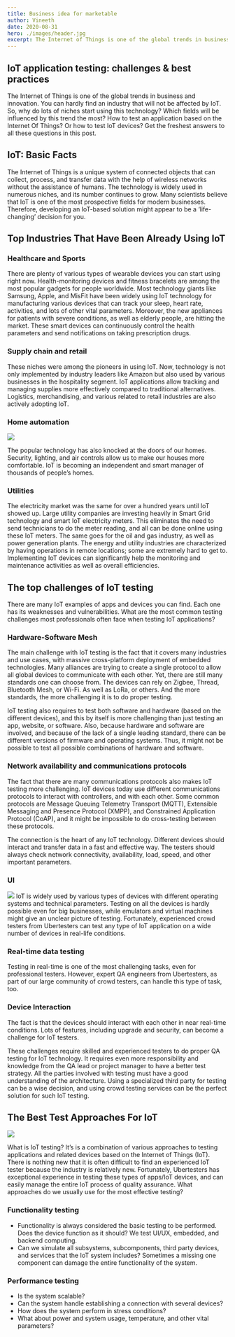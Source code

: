 ```yaml
---
title: Business idea for marketable
author: Vineeth
date: 2020-08-31
hero: ./images/header.jpg
excerpt: The Internet of Things is one of the global trends in business and innovation. You can hardly find an industry that will not be affected by IoT. 
---
```


## IoT application testing: challenges & best practices
The Internet of Things is one of the global trends in business and innovation. You can hardly find an industry that will not be affected by IoT. So, why do lots of niches start using this technology? Which fields will be influenced by this trend the most? How to test an application based on the Internet Of Things? Or how to test IoT devices? Get the freshest answers to all these questions in this post. 

## IoT: Basic Facts 
The Internet of Things is a unique system of connected objects that can collect, process, and transfer data with the help of wireless networks without the assistance of humans. The technology is widely used in numerous niches, and its number continues to grow. Many scientists believe that IoT is one of the most prospective fields for modern businesses. Therefore, developing an IoT-based solution might appear to be a ‘life-changing’ decision for you. 

## Top Industries That Have Been Already Using IoT 

### Healthcare and Sports 
There are plenty of various types of wearable devices you can start using right now. Health-monitoring devices and fitness bracelets are among the most popular gadgets for people worldwide. Most technology giants like Samsung, Apple, and MisFit have been widely using IoT technology for manufacturing various devices that can track your sleep, heart rate, activities, and lots of other vital parameters. Moreover, the new appliances for patients with severe conditions, as well as elderly people, are hitting the market. These smart devices can continuously control the health parameters and send notifications on taking prescription drugs. 

### Supply chain and retail

These niches were among the pioneers in using IoT. Now, technology is not only implemented by industry leaders like Amazon but also used by various businesses in the hospitality segment. IoT applications allow tracking and managing supplies more effectively compared to traditional alternatives. Logistics, merchandising, and various related to retail industries are also actively adopting IoT. 

### Home automation 
![](https://blog.ubertesters.com/wp-content/uploads/2020/08/%D0%B9%D1%86%D1%86.png)

The popular technology has also knocked at the doors of our homes. Security, lighting, and air controls allow us to make our houses more comfortable. IoT is becoming an independent and smart manager of thousands of people’s homes.

### Utilities 

The electricity market was the same for over a hundred years until IoT showed up. Large utility companies are investing heavily in Smart Grid technology and smart IoT electricity meters. This eliminates the need to send technicians to do the meter reading, and all can be done online using these IoT meters. The same goes for the oil and gas industry, as well as power generation plants. The energy and utility industries are characterized by having operations in remote locations; some are extremely hard to get to. Implementing IoT devices can significantly help the monitoring and maintenance activities as well as overall efficiencies.  

## The top challenges of IoT testing
There are many IoT examples of apps and devices you can find. Each one has its weaknesses and vulnerabilities. What are the most common testing challenges most professionals often face when testing IoT applications?

### Hardware-Software Mesh
The main challenge with IoT testing is the fact that it covers many industries and use cases, with massive cross-platform deployment of embedded technologies. Many alliances are trying to create a single protocol to allow all global devices to communicate with each other. Yet, there are still many standards one can choose from. The devices can rely on Zigbee, Thread, Bluetooth Mesh, or Wi-Fi. As well as LoRa, or others.
And the more standards, the more challenging it is to do proper testing. 

IoT testing also requires to test both software and hardware (based on the different devices), and this by itself is more challenging than just testing an app, website, or software.
Also, because hardware and software are involved, and because of the lack of a single leading standard, there can be different versions of firmware and operating systems. Thus, it might not be possible to test all possible combinations of hardware and software. 

### Network availability and communications protocols  
The fact that there are many communications protocols also makes IoT testing more challenging. IoT devices today use different communications protocols to interact with controllers, and with each other. Some common protocols are Message Queuing Telemetry Transport (MQTT), Extensible Messaging and Presence Protocol (XMPP), and Constrained Application Protocol (CoAP), and it might be impossible to do cross-testing between these protocols.  

The connection is the heart of any IoT technology. Different devices should interact and transfer data in a fast and effective way. The testers should always check network connectivity, availability, load, speed, and other important parameters. 

### UI
![](https://blog.ubertesters.com/wp-content/uploads/2020/08/111.png)
IoT is widely used by various types of devices with different operating systems and technical parameters. Testing on all the devices is hardly possible even for big businesses, while emulators and virtual machines might give an unclear picture of testing. Fortunately, experienced crowd testers from Ubertesters can test any type of IoT application on a wide number of devices in real-life conditions. 

### Real-time data testing
Testing in real-time is one of the most challenging tasks, even for professional testers. However, expert QA engineers from Ubertesters, as part of our large community of crowd testers, can handle this type of task, too. 

### Device Interaction 
The fact is that the devices should interact with each other in near real-time conditions. Lots of features, including upgrade and security, can become a challenge for IoT testers. 

These challenges require skilled and experienced testers to do proper QA testing for IoT technology. It requires even more responsibility and knowledge from the QA lead or project manager to have a better test strategy. All the parties involved with testing must have a good understanding of the architecture. Using a specialized third party for testing can be a wise decision, and using crowd testing services can be the perfect solution for such IoT testing.   

## The Best Test Approaches For IoT
![](https://blog.ubertesters.com/wp-content/uploads/2020/08/%D1%8F%D1%87%D1%81%D0%BC.png)

What is IoT testing? It’s is a combination of various approaches to testing applications and related devices based on the Internet of Things (IoT). There is nothing new that it is often difficult to find an experienced IoT tester because the industry is relatively new. Fortunately, Ubertesters has exceptional experience in testing these types of apps/IoT devices, and can easily manage the entire IoT process of quality assurance. What approaches do we usually use for the most effective testing? 


### Functionality testing 
- Functionality is always considered the basic testing to be performed. Does the device function as it should? We test UI/UX, embedded, and backend computing.  
- Can we simulate all subsystems, subcomponents, third party devices, and services that the IoT system includes? Sometimes a missing one component can damage the entire functionality of the system.   

### Performance testing
- Is the system scalable?
- Can the system handle establishing a connection with several devices?
- How does the system perform in stress conditions? 
- What about power and system usage, temperature, and other vital parameters? 
